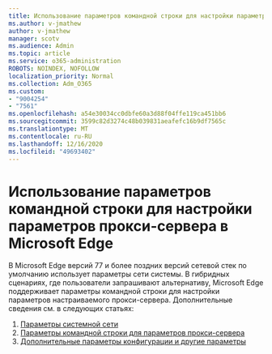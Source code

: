 ```yaml
---
title: Использование параметров командной строки для настройки параметров прокси-сервера в Microsoft Edge
ms.author: v-jmathew
author: v-jmathew
manager: scotv
ms.audience: Admin
ms.topic: article
ms.service: o365-administration
ROBOTS: NOINDEX, NOFOLLOW
localization_priority: Normal
ms.collection: Adm_O365
ms.custom:
- "9004254"
- "7561"
ms.openlocfilehash: a54e30034cc0dbfe60a3d88f04ffe119ca451bb6
ms.sourcegitcommit: 3599c82d3274c48b039831aeafefc16b9df7565c
ms.translationtype: MT
ms.contentlocale: ru-RU
ms.lasthandoff: 12/16/2020
ms.locfileid: "49693402"
---
```

# <a name="use-command-line-options-to-configure-proxy-settings-in-microsoft-edge"></a>Использование параметров командной строки для настройки параметров прокси-сервера в Microsoft Edge

В Microsoft Edge версий 77 и более поздних версий сетевой стек по умолчанию использует параметры сети системы. В гибридных сценариях, где пользователи запрашивают альтернативу, Microsoft Edge поддерживает параметры командной строки для настройки параметров настраиваемого прокси-сервера. Дополнительные сведения см. в следующих статьях:

1. [Параметры системной сети](https://go.microsoft.com/fwlink/?linkid=2133962)
2. [Параметры командной строки для параметров прокси-сервера](https://go.microsoft.com/fwlink/?linkid=2134292)
3. [Дополнительные параметры конфигурации и другие параметры](https://go.microsoft.com/fwlink/?linkid=2134293)
